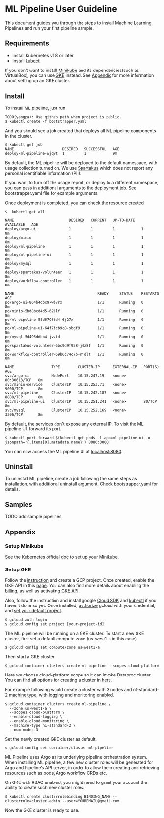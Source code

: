 # ML Pipeline User Guideline

This document guides you through the steps to install Machine Learning Pipelines and run your first pipeline sample. 

## Requirements
- Install Kubernetes v1.8 or later
- Install [kubectl](https://kubernetes.io/docs/tasks/tools/install-kubectl/)
 
If you don't want to install [Minikube](https://kubernetes.io/docs/tasks/tools/install-minikube/) and its dependencies(such as VirtualBox), you can use [GKE](https://cloud.google.com/kubernetes-engine/) instead. See [Appendix](#setup-gke) for more information about setting up an GKE cluster.


## Install

To install ML pipeline, just run
```
TODO(yangpa): Use github path when project is public.  
$ kubectl create -f bootstrapper.yaml
```
And you should see a job created that deploys all ML pipeline components in the cluster.
```
$ kubectl get job
NAME                      DESIRED   SUCCESSFUL   AGE
deploy-ml-pipeline-wjqwt  1         1            9m
```

By default, the ML pipeline will be deployed to the default namespace, with usage collection turned on. 
We use [Spartakus](https://github.com/kubernetes-incubator/spartakus) which does not report any personal identifiable information (PII).

If you want to turn off the usage report, or deploy to a different namespace, you can pass in additional arguments to the deployment job.
See bootstrapper.yaml file for example arguments.

Once deployment is completed, you can check the resource created
```
$  kubectl get all

NAME                         DESIRED   CURRENT   UP-TO-DATE   AVAILABLE   AGE
deploy/argo-ui               1         1         1            1           8m
deploy/minio                 1         1         1            1           8m
deploy/ml-pipeline           1         1         1            1           8m
deploy/ml-pipeline-ui        1         1         1            1           8m
deploy/mysql                 1         1         1            1           8m
deploy/spartakus-volunteer   1         1         1            1           8m
deploy/workflow-controller   1         1         1            1           8m

NAME                                      READY     STATUS    RESTARTS   AGE
po/argo-ui-864b4dbc9-wb7rx                1/1       Running   0          8m
po/minio-5bd8bcd4d5-628lf                 1/1       Running   0          8m
po/ml-pipeline-58d679fbd4-6j27x           1/1       Running   0          8m
po/ml-pipeline-ui-64f7bcb9c8-sbgf9        1/1       Running   0          8m
po/mysql-5d496ddbb4-jvztd                 1/1       Running   0          8m
po/spartakus-volunteer-6bc9d9f958-j4z8f   1/1       Running   0          8m
po/workflow-controller-69b6c74c7b-njdlt   1/1       Running   0          8m

NAME                 TYPE        CLUSTER-IP      EXTERNAL-IP   PORT(S)        AGE
svc/argo-ui          NodePort    10.15.247.19    <none>        80:30613/TCP   8m
svc/minio-service    ClusterIP   10.15.253.71    <none>        9000/TCP       8m
svc/ml-pipeline      ClusterIP   10.15.242.187   <none>        8888/TCP       8m
svc/ml-pipeline-ui   ClusterIP   10.15.251.241   <none>        80/TCP         8m
svc/mysql            ClusterIP   10.15.252.169   <none>        3306/TCP       8m
```

By default, the services don't expose any external IP. To visit the ML pipeline UI, forward its port.
```
$ kubectl port-forward $(kubectl get pods -l app=ml-pipeline-ui -o jsonpath='{.items[0].metadata.name}') 8080:3000
```
You can now access the ML pipeline UI at [localhost:8080](http://localhost:8080).

## Uninstall
To uninstall ML pipeline, create a job following the same steps as installation, with additional uninstall argument. 
Check bootstrapper.yaml for details.

## Samples
TODO add sample pipelines

## Appendix

### Setup Minikube
See the Kubernetes official [doc](https://kubernetes.io/docs/tasks/tools/install-minikube/) to set up your Minikube.

### Setup GKE

Follow the [instruction](https://cloud.google.com/resource-manager/docs/creating-managing-projects) and create a GCP project. 
Once created, enable the GKE API in this [page](https://console.developers.google.com/apis/enabled). You can also find more details about enabling the [billing](https://cloud.google.com/billing/docs/how-to/modify-project?visit_id=1-636559671979777487-508867449&rd=1#enable-billing), as well as activating [GKE API](https://cloud.google.com/kubernetes-engine/docs/quickstart#before-you-begin).

Also, follow the instruction and install google [Cloud SDK](https://cloud.google.com/sdk/) and [kubectl](https://kubernetes.io/docs/tasks/tools/install-kubectl/#download-as-part-of-the-google-cloud-sdk) if you haven’t done so yet. Once installed, [authorize](https://cloud.google.com/sdk/gcloud/reference/auth/login) gcloud with your credential, and [set your default project](https://cloud.google.com/sdk/gcloud/reference/config/set).
```
$ gcloud auth login
$ gcloud config set project [your-project-id]
```

The ML pipeline will be running on a GKE cluster. To start a new GKE cluster, first set a default compute zone (us-west1-a in this case):
```
$ gcloud config set compute/zone us-west1-a
```
Then start a GKE cluster. 
```
$ gcloud container clusters create ml-pipeline --scopes cloud-platform
```
Here we choose cloud-platform scope so it can invoke Dataproc cluster. You can find all options for creating a cluster in [here](https://cloud.google.com/sdk/gcloud/reference/container/clusters/create). 

For example following would create a cluster with 3 nodes and n1-standard-2 [machine type](https://cloud.google.com/compute/docs/machine-types), with logging and monitoring enabled.
```
$ gcloud container clusters create ml-pipeline \
  --zone us-west1-a \
  --scopes cloud-platform \
  --enable-cloud-logging \
  --enable-cloud-monitoring \
  --machine-type n1-standard-2 \
  --num-nodes 3
```
Set the newly created GKE cluster as default.
```
$ gcloud config set container/cluster ml-pipeline
```

ML Pipeline uses Argo as its underlying pipeline orchestration system. When installing ML pipeline, a few new cluster roles will be generated for Argo and Pipeline’s API server, in order to allow them creating and retrieving resources such as pods, Argo workflow CRDs etc. 

On GKE with RBAC enabled, you might need to grant your account the ability to create such new cluster roles.

```
$ kubectl create clusterrolebinding BINDING_NAME --clusterrole=cluster-admin --user=YOUREMAIL@gmail.com
```

Now the GKE cluster is ready to use.